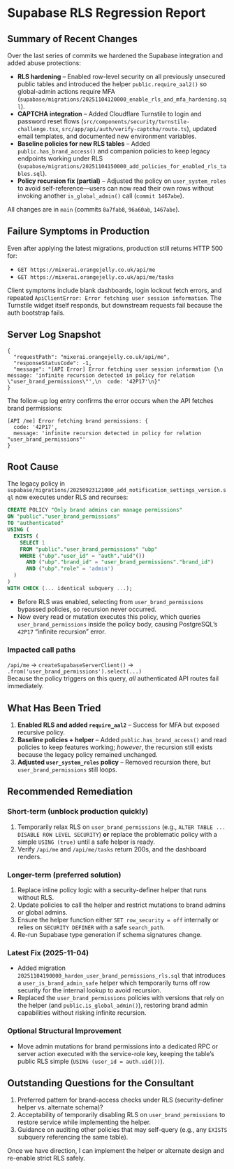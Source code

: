 # Supabase RLS Regression Report

## Summary of Recent Changes

Over the last series of commits we hardened the Supabase integration and added abuse protections:

- **RLS hardening** – Enabled row-level security on all previously unsecured public tables and introduced the helper `public.require_aal2()` so global-admin actions require MFA (`supabase/migrations/20251104120000_enable_rls_and_mfa_hardening.sql`).
- **CAPTCHA integration** – Added Cloudflare Turnstile to login and password reset flows (`src/components/security/turnstile-challenge.tsx`, `src/app/api/auth/verify-captcha/route.ts`), updated email templates, and documented new environment variables.
- **Baseline policies for new RLS tables** – Added `public.has_brand_access()` and companion policies to keep legacy endpoints working under RLS (`supabase/migrations/20251104150000_add_policies_for_enabled_rls_tables.sql`).
- **Policy recursion fix (partial)** – Adjusted the policy on `user_system_roles` to avoid self-reference—users can now read their own rows without invoking another `is_global_admin()` call (`commit 1467abe`).

All changes are in `main` (commits `8a7fab8`, `96a60ab`, `1467abe`).

## Failure Symptoms in Production

Even after applying the latest migrations, production still returns HTTP 500 for:

- `GET https://mixerai.orangejelly.co.uk/api/me`
- `GET https://mixerai.orangejelly.co.uk/api/me/tasks`

Client symptoms include blank dashboards, login lockout fetch errors, and repeated `ApiClientError: Error fetching user session information`. The Turnstile widget itself responds, but downstream requests fail because the auth bootstrap fails.

## Server Log Snapshot

```
{
  "requestPath": "mixerai.orangejelly.co.uk/api/me",
  "responseStatusCode": -1,
  "message": "[API Error] Error fetching user session information {\n  message: 'infinite recursion detected in policy for relation \"user_brand_permissions\"',\n  code: '42P17'\n}"
}
```

The follow-up log entry confirms the error occurs when the API fetches brand permissions:

```
[API /me] Error fetching brand permissions: {
  code: '42P17',
  message: 'infinite recursion detected in policy for relation "user_brand_permissions"'
}
```

## Root Cause

The legacy policy in `supabase/migrations/20250923121000_add_notification_settings_version.sql` now executes under RLS and recurses:

```sql
CREATE POLICY "Only brand admins can manage permissions"
ON "public"."user_brand_permissions"
TO "authenticated"
USING (
  EXISTS (
    SELECT 1
    FROM "public"."user_brand_permissions" "ubp"
    WHERE ("ubp"."user_id" = "auth"."uid"())
      AND ("ubp"."brand_id" = "user_brand_permissions"."brand_id")
      AND ("ubp"."role" = 'admin')
  )
)
WITH CHECK (... identical subquery ...);
```

- Before RLS was enabled, selecting from `user_brand_permissions` bypassed policies, so recursion never occurred.
- Now every read or mutation executes this policy, which queries `user_brand_permissions` inside the policy body, causing PostgreSQL’s `42P17` “infinite recursion” error.

### Impacted call paths

`/api/me` → `createSupabaseServerClient()` → `.from('user_brand_permissions').select(...)`  
Because the policy triggers on this query, *all* authenticated API routes fail immediately.

## What Has Been Tried

1. **Enabled RLS and added `require_aal2`** – Success for MFA but exposed recursive policy.
2. **Baseline policies + helper** – Added `public.has_brand_access()` and read policies to keep features working; *however*, the recursion still exists because the legacy policy remained unchanged.
3. **Adjusted `user_system_roles` policy** – Removed recursion there, but `user_brand_permissions` still loops.

## Recommended Remediation

### Short-term (unblock production quickly)
1. Temporarily relax RLS on `user_brand_permissions` (e.g., `ALTER TABLE ... DISABLE ROW LEVEL SECURITY`) **or** replace the problematic policy with a simple `USING (true)` until a safe helper is ready.
2. Verify `/api/me` and `/api/me/tasks` return 200s, and the dashboard renders.

### Longer-term (preferred solution)
1. Replace inline policy logic with a security-definer helper that runs without RLS.
2. Update policies to call the helper and restrict mutations to brand admins or global admins.
3. Ensure the helper function either `SET row_security = off` internally or relies on `SECURITY DEFINER` with a safe `search_path`.
4. Re-run Supabase type generation if schema signatures change.

### Latest Fix (2025-11-04)
- Added migration `20251104190000_harden_user_brand_permissions_rls.sql` that introduces a `user_is_brand_admin_safe` helper which temporarily turns off row security for the internal lookup to avoid recursion.
- Replaced the `user_brand_permissions` policies with versions that rely on the helper (and `public.is_global_admin()`), restoring brand admin capabilities without risking infinite recursion.

### Optional Structural Improvement
- Move admin mutations for brand permissions into a dedicated RPC or server action executed with the service-role key, keeping the table’s public RLS simple (`USING (user_id = auth.uid())`).

## Outstanding Questions for the Consultant

1. Preferred pattern for brand-access checks under RLS (security-definer helper vs. alternate schema)?
2. Acceptability of temporarily disabling RLS on `user_brand_permissions` to restore service while implementing the helper.
3. Guidance on auditing other policies that may self-query (e.g., any `EXISTS` subquery referencing the same table).

Once we have direction, I can implement the helper or alternate design and re-enable strict RLS safely.
